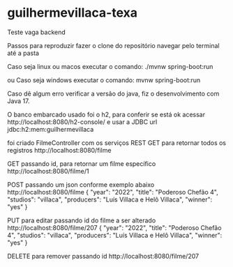 # guilhermevillaca-texa
Teste vaga backend

Passos para reproduzir
fazer o clone do repositório
navegar pelo terminal até a pasta 

Caso seja linux ou macos executar o comando:
./mvnw spring-boot:run

ou 
Caso seja windows executar o comando:
mvnw spring-boot:run

Caso dê algum erro verificar a versão do java, fiz o desenvolvimento com Java 17.


O banco embarcado usado foi o h2, 
para conferir se está ok acessar http://localhost:8080/h2-console/ e usar a JDBC url jdbc:h2:mem:guilhermevillaca

foi criado FilmeController com os serviços REST
GET para retornar todos os registros
http://localhost:8080/filme

GET passando id, para retornar um filme específico
http://localhost:8080/filme/1

POST passando um json conforme exemplo abaixo
http://localhost:8080/filme
{
    "year": "2022",
    "title": "Poderoso Chefão 4",
    "studios": "villaca",
    "producers": "Luís Villaca e Helô Villaca",
    "winner": "yes"
}

PUT para editar passando id do filme a ser alterado
http://localhost:8080/filme/207
{
    "year": "2022",
    "title": "Poderoso Chefão 4",
    "studios": "villaca",
    "producers": "Luís Villaca e Helô Villaca",
    "winner": "yes"
}

DELETE para remover passando id
http://localhost:8080/filme/207
